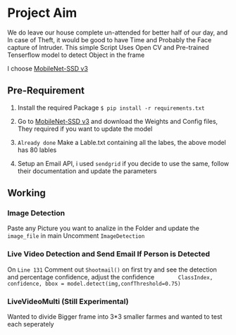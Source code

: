 # Project Aim
We do leave our house complete un-attended for better half of our day, and In case of Theft, it would be good to have Time and Probably the Face capture of Intruder.
This simple Script Uses Open CV and Pre-trained Tenserflow model to detect Object in the frame

I choose [MobileNet-SSD v3](https://github.com/opencv/opencv/wiki/TensorFlow-Object-Detection-API)

## Pre-Requirement
1. Install the required Package
`$ pip install -r requirements.txt`

2. Go to [MobileNet-SSD v3](https://github.com/opencv/opencv/wiki/TensorFlow-Object-Detection-API) and download the Weights and Config files, They required if you want to update the model

3. ``Already done`` Make a Lable.txt containing all the labes, the above model has 80 lables

4. Setup an Email API, i used `sendgrid` if you decide to use the same, follow their documentation and update the parameters

## Working

### Image Detection
Paste any Picture you want to analize in the Folder and update the `image_file` in main
Uncomment `ImageDetection`

### Live Video Detection and Send Email If Person is Detected

On `Line 131` Comment out `Shootmail()` on first try and see the detection and percentage confidence, adjust the confidence `        ClassIndex, confidence, bbox = model.detect(img,confThreshold=0.75)
`
### LiveVideoMulti (Still Experimental)

Wanted to divide Bigger frame into 3*3 smaller farmes and wanted to test each seperately



